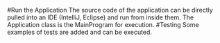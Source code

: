 #Run the Application
The source code of the application can be directly pulled into an IDE (IntelliJ, Eclipse) and run from inside them. The Application class is the MainProgram for execution. 
#Testing
Some examples of tests are added and can be executed.